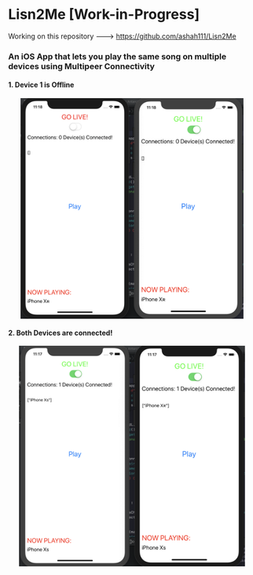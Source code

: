 # Lisn2Me [Work-in-Progress]

Working on this repository ---> https://github.com/ashah111/Lisn2Me


### An iOS App that lets you play the same song on multiple devices using Multipeer Connectivity

#### 1. Device 1 is Offline

<p align="center">
    <img src = "OfflineDevice.png" height="450" align="center"> 
</p>

#### 2. Both Devices are connected!
<p align="center">
    <img src = "Connected.png" height="450" align="center">
</p>
